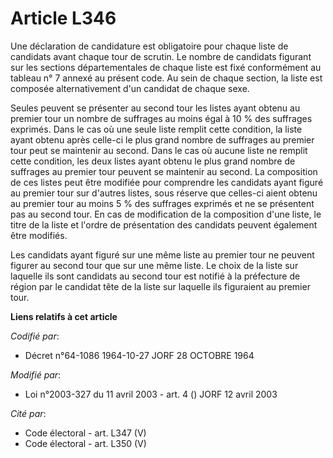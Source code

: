 # Article L346

Une déclaration de candidature est obligatoire pour chaque liste de candidats avant chaque tour de scrutin. Le nombre de
candidats figurant sur les sections départementales de chaque liste est fixé conformément au tableau n° 7 annexé au présent
code. Au sein de chaque section, la liste est composée alternativement d'un candidat de chaque sexe.

Seules peuvent se présenter au second tour les listes ayant obtenu au premier tour un nombre de suffrages au moins égal à 10
% des suffrages exprimés. Dans le cas où une seule liste remplit cette condition, la liste ayant obtenu après celle-ci le
plus grand nombre de suffrages au premier tour peut se maintenir au second. Dans le cas où aucune liste ne remplit cette
condition, les deux listes ayant obtenu le plus grand nombre de suffrages au premier tour peuvent se maintenir au second. La
composition de ces listes peut être modifiée pour comprendre les candidats ayant figuré au premier tour sur d'autres listes,
sous réserve que celles-ci aient obtenu au premier tour au moins 5 % des suffrages exprimés et ne se présentent pas au second
tour. En cas de modification de la composition d'une liste, le titre de la liste et l'ordre de présentation des candidats
peuvent également être modifiés.

Les candidats ayant figuré sur une même liste au premier tour ne peuvent figurer au second tour que sur une même liste. Le
choix de la liste sur laquelle ils sont candidats au second tour est notifié à la préfecture de région par le candidat tête
de la liste sur laquelle ils figuraient au premier tour.

**Liens relatifs à cet article**

_Codifié par_:

  - Décret n°64-1086 1964-10-27 JORF 28 OCTOBRE 1964

_Modifié par_:

  - Loi n°2003-327 du 11 avril 2003 - art. 4 () JORF 12 avril 2003

_Cité par_:

  - Code électoral - art. L347 (V)
  - Code électoral - art. L350 (V)
